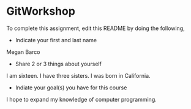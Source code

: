 # GitWorkshop

To complete this assignment, edit this README by doing the following, 

- Indicate your first and last name

Megan Barco
- Share 2 or 3 things about yourself

I am sixteen. I have three sisters. I was born in California.
- Indiate your goal(s) you have for this course

I hope to expand my knowledge of computer programming.